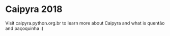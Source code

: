 # Caipyra 2018

Visit caipyra.python.org.br to learn more about Caipyra and what is quentão
and paçoquinha :)
